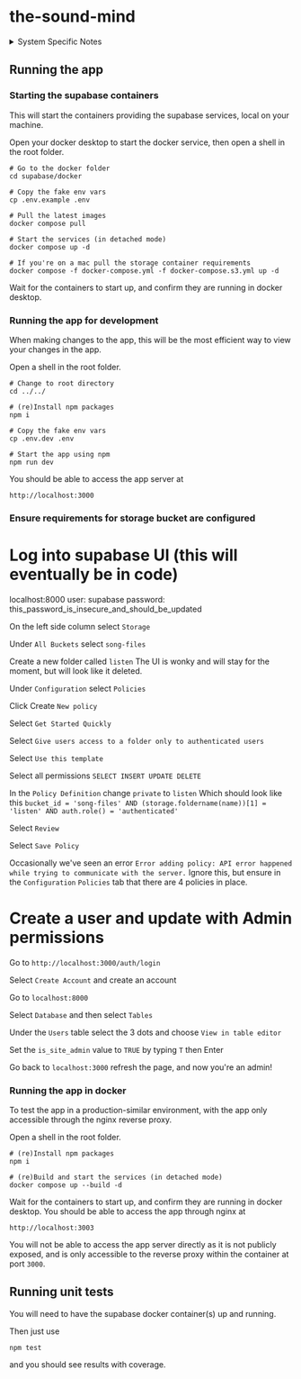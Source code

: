 # the-sound-mind

<details>
  <summary>System Specific Notes</summary>

  <details>
    <summary>Colima on MacOS</summary>
    - In order to avoid running Docker Desktop we've used Colima.  It can be installed with [Homebrew](https://brew.sh/).
    
    <code>
    brew install docker-compose
    </code>

    - The colima VM needs to be started with

    colima start virtio --mount-type=virtiofs

    - Something similar to this
    
    {
            "currentContext": "colima-virtio",
            "cliPluginsExtraDirs": [
                    "/opt/homebrew/lib/docker/cli-plugins"
            ]
    ]
    
    may need to be added to your Docker config.  This allows Docker to find the docker-compose plugin which will allow commands like

    docker compose up  # without the dash (Docker executing compose as a plugin)

    as opposed to commands like

    docker-compose up  # with the dash (directly running the docker-compose binary)

    We've found this to be nessesary, as bringing up the containers with docker-compose instead of docker compose will result in connectivity issues between containers.

    The following may need to be added to your `~/.docker/config.json` in order to avoid permissions issues with certain volumes.
  </details>

  <details>
  <summary>Docker Engine on Linux</summary>
  We recommend installing Docker with the instructions at 
  [Install Docker Engine](https://docs.docker.com/engine/install/)
  </details>

</details>

## Running the app

### Starting the supabase containers

This will start the containers providing the supabase services, local on your machine.

Open your docker desktop to start the docker service, then open a shell in the root folder.

```shell
# Go to the docker folder
cd supabase/docker

# Copy the fake env vars
cp .env.example .env

# Pull the latest images
docker compose pull

# Start the services (in detached mode)
docker compose up -d

# If you're on a mac pull the storage container requirements
docker compose -f docker-compose.yml -f docker-compose.s3.yml up -d
```

Wait for the containers to start up, and confirm they are running in docker desktop.

### Running the app for development

When making changes to the app, this will be the most efficient way to view your changes in the app. 

Open a shell in the root folder.

```shell
# Change to root directory
cd ../../

# (re)Install npm packages
npm i

# Copy the fake env vars
cp .env.dev .env

# Start the app using npm
npm run dev
```

You should be able to access the app server at

`http://localhost:3000`

### Ensure requirements for storage bucket are configured

# Log into supabase UI (this will eventually be in code)
localhost:8000
user: supabase
password: this_password_is_insecure_and_should_be_updated

On the left side column select `Storage`

Under `All Buckets` select `song-files`

Create a new folder called `listen`
The UI is wonky and will stay for the moment, but will look like it deleted.

Under `Configuration` select `Policies`

Click Create `New policy`

Select `Get Started Quickly`

Select `Give users access to a folder only to authenticated users`

Select `Use this template`

Select all permissions `SELECT INSERT UPDATE DELETE`

In the `Policy Definition` change `private` to `listen`
Which should look like this
```bucket_id = 'song-files' AND (storage.foldername(name))[1] = 'listen' AND auth.role() = 'authenticated'```

Select `Review`

Select `Save Policy`

Occasionally we've seen an error
`Error adding policy: API error happened while trying to communicate with the server.`
Ignore this, but ensure in the `Configuration` `Policies` tab that there are 4 policies in place.

# Create a user and update with Admin permissions
Go to `http://localhost:3000/auth/login`

Select `Create Account` and create an account

Go to `localhost:8000`

Select `Database` and then select `Tables`

Under the `Users` table select the 3 dots and choose `View in table editor`

Set the `is_site_admin` value to `TRUE` by typing `T` then Enter

Go back to `localhost:3000` refresh the page, and now you're an admin!

### Running the app in docker

To test the app in a production-similar environment, with the app only accessible through the nginx reverse proxy.

Open a shell in the root folder.

```shell
# (re)Install npm packages
npm i

# (re)Build and start the services (in detached mode)
docker compose up --build -d
```

Wait for the containers to start up, and confirm they are running in docker desktop. You should be able to access the app through nginx at 

`http://localhost:3003`

You will not be able to access the app server directly as it is not publicly exposed, and is only accessible to the reverse proxy within the container at port `3000`.

## Running unit tests

You will need to have the supabase docker container(s) up and running.

Then just use

`npm test`

and you should see results with coverage.
